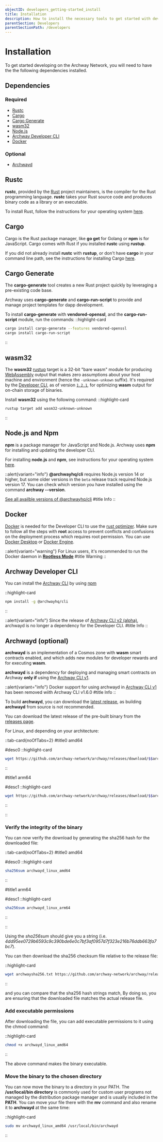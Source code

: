 ```yaml
---
objectID: developers_getting-started_install
title: Installation
description: How to install the necessary tools to get started with developing on the Archway network
parentSection: Developers
parentSectionPath: /developers
---
```


# Installation

To get started developing on the Archway Network, you will need to have the the following dependencies installed.

## Dependencies
### Required
- [Rustc](#rustc 'Install Rust')
- [Cargo](#cargo 'Install Cargo')
- [Cargo Generate](#cargo-generate 'Install Cargo Generate')
- [wasm32](#wasm32 'Install wasm32')
- [Node.js](#nodejs-and-npm 'Install Node.js and NPM')
- [Archway Developer CLI](#archway-developer-cli 'Install develolper CLI')
- <a href="https://docs.docker.com/get-docker" target="_blank" >Docker</a>

### Optional
- [Archwayd](#archwayd 'Install Archway Daemon')

## Rustc

**rustc**, provided by the <a href="https://www.rust-lang.org/" target="_blank" title="Rust Homepage">Rust</a> project maintainers, is the compiler for the Rust programming language. **rustc** takes your Rust source code and produces binary code as a library or an executable.

To install Rust, follow the instructions for your operating system <a href="https://www.rust-lang.org/tools/install" target="_blank" title="Install Rust">here</a>.

## Cargo

Cargo is the Rust package manager, like **go get** for Golang or **npm** is for JavaScript. Cargo comes with Rust if you installed **rustc** using **rustup**.

If you did not already install **rustc** with **rustup**, or don't have **cargo** in your command line path, see the instructions for installing Cargo <a href="https://doc.rust-lang.org/cargo/getting-started/installation.html" target="_blank" title="Install Rust">here</a>.

## Cargo Generate

The **cargo-generate** tool creates a new Rust project quickly by leveraging a pre-existing code base.

Archway uses **cargo-generate** and **cargo-run-script** to provide and manage project templates for dapp development.

To install **cargo-generate** with **vendored-openssl**, and the **cargo-run-script** module, run the commands:
::highlight-card

```bash
cargo install cargo-generate --features vendored-openssl
cargo install cargo-run-script
```

::

## wasm32

The **wasm32** <a href="https://rustup.rs/" target="_blank" >rustup</a> target is a 32-bit "bare wasm" module for producing <a href="https://webassembly.org/" target="_blank" >WebAssembly</a> output that makes zero assumptions about your host machine and environment (hence the `-unknown-unkown` suffix). It's required by the <a href="https://www.npmjs.com/package/@archwayhq/cli" target="_blank" >Developer CLI</a>, as of version <a href="https://www.npmjs.com/package/@archwayhq/cli/v/1.2.1" target="_blank" >`1.2.1`</a>, for optimizing **wasm** output for on-chain storage of binaries.

Install **wasm32** using the following command:
::highlight-card

```bash
rustup target add wasm32-unknown-unknown
```

::

## Node.js and Npm

**npm** is a package manager for JavaScript and Node.js. Archway uses **npm** for installing and updating the developer CLI.

For installing **node.js** and **npm**, see instructions for your operating system <a href="https://docs.npmjs.com/downloading-and-installing-node-js-and-npm" target="_blank">here</a>.

::alert{variant="info"}
**@archwayhq/cli** requires Node.js version 14 or higher, but some older versions in the `beta` release track required Node.js version 17. You can check which version you have installed using the command **archway --version**.

<a href="https://www.npmjs.com/package/@archwayhq/cli?activeTab=versions" target="_blank" >See all availble versions of @archwayhq/cli</a>
#title
Info
::

## Docker

<a href="https://docs.docker.com/" target="_blank" title="Install Docker">Docker</a> is needed for the Developer CLI to use the <a href="https://github.com/CosmWasm/rust-optimizer" target="_blank" >rust optimizer</a>. Make sure to follow all the steps with **root** access to prevent conflicts and confusions on the deployment process which requires root permission. You can use <a href="https://docs.docker.com/get-docker/" target="_blank" title="Install Docker">Docker Desktop</a> or <a href="https://docs.docker.com/engine/install/ubuntu/" target="_blank" title="Install Docker">Docker Engine</a>.

::alert{variant="warning"}
For Linux users, it's recommended to run the Docker daemon in <a href="https://docs.docker.com/engine/security/rootless/" target="_blank"> **Rootless Mode**</a>
#title
Warning
::

## Archway Developer CLI

You can install the [Archway CLI](/developers/developer-tools/developer-cli) by using <a href="https://docs.npmjs.com/downloading-and-installing-node-js-and-npm" target="_blank" >npm</a>

::highlight-card

```bash
npm install -g @archwayhq/cli
```
::

::alert{variant="info"}
Since the release of [Archway CLI v2 (alpha)](/developers/developer-tools/developer-cli/developer-cli-v2), archwayd is no longer a dependency for the Developer CLI. 
#title
Info
::


## Archwayd (optional)

**archwayd** is an implementation of a Cosmos zone with **wasm** smart contracts enabled, and which adds new modules for developer rewards and for executing **wasm**.

**archwayd** is a dependency for deploying and managing smart contracts on Archway **only if** using the [Archway CLI v1](/developers/developer-tools/developer-cli/developer-cli-v1).


::alert{variant="info"}
Docker support for using archwayd in [Archway CLI v1](/developers/developer-tools/developer-cli/developer-cli-v1) has been removed wiith Archway CLI v1.6.0
#title
Info
::



To build **archwayd**, you can download the <a href="https://github.com/archway-network/archway/releases" target="_blank" >latest release</a>, as building **archwayd** from source is not recommended.


You can download the latest release of the pre-built binary from the <a href='https://github.com/archway-network/archway/releases' target='_blank'>releases page</a>.

For Linux, and depending on your architecture:

::tab-card{noOfTabs=2}
#title0
amd64

#desc0
::highlight-card

```bash
wget https://github.com/archway-network/archway/releases/download/$$archwayVersion$$/archwayd_linux_amd64
```

::

#title1
arm64

#desc1
::highlight-card

```bash
wget https://github.com/archway-network/archway/releases/download/$$archwayVersion$$/archwayd_linux_arm64

```

::

::

### Verify the integrity of the binary

You can now verify the download by generating the sha256 hash for the downloaded file:

::tab-card{noOfTabs=2}
#title0
amd64

#desc0
::highlight-card

```bash
sha256sum archwayd_linux_amd64
```

::

#title1
arm64

#desc1
::highlight-card

```bash
sha256sum archwayd_linux_arm64

```

::

::

Using the _sha256sum_ should give you a string (i.e.
_4dd95ee0729b6593c9c390bde6e0c7bf3af0957d7f323e216b76ddb663fa7bc7_).

You can then download the sha256 checksum file relative to the release file:

::highlight-card

```bash
wget archwaysha256.txt https://github.com/archway-network/archway/releases/download/$$archwayVersion$$/archwayd_$$archwayVersion$$_checksums.txt

```

::

and you can compare that the sha256 hash strings match, By doing so, you are ensuring that the downloaded file matches the actual release file.

### Add executable permissions

After downloading the file, you can add executable permissions to it using the chmod command:

::highlight-card

```bash
chmod +x archwayd_linux_amd64
```

::

The above command makes the binary executable.

### Move the binary to the chosen directory

You can now move the binary to a directory in your PATH. The **/usr/local/bin directory** is commonly used for custom user programs not managed by the distribution package manager and is usually included in the **PATH**. You can move your file there with the **mv** command and also rename it to **archwayd** at the same time:

::highlight-card

```bash
sudo mv archwayd_linux_amd64 /usr/local/bin/archwayd
```

::
